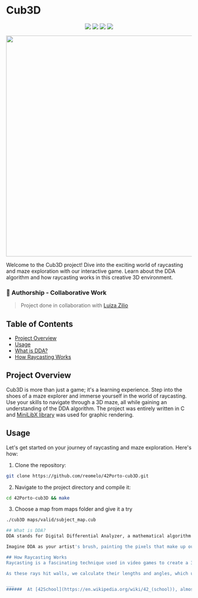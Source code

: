 # Cub3D

<p align="center">
  <img src="https://img.shields.io/github/languages/top/reomelo/42Porto-cub3D?color=#FFFFFF&style=flat-square" />
  <img src="https://img.shields.io/badge/score-103%20%2F%20100-success?color=#FFFFFF&style=flat-square" />
  <img src="https://img.shields.io/badge/status-finished-success?color=#FFFFFF&style=flat-square" />
  <img src="https://img.shields.io/github/last-commit/reomelo/42Porto-cub3D?color=#FFFFFF&style=flat-square" />
</p>
<p align="center">
  <img src="https://github.com/reomelo/42Porto-cub3D/blob/main/cub3d(1).gif" width="600" />
</p>

Welcome to the Cub3D project! Dive into the exciting world of raycasting and maze exploration with our interactive game. Learn about the DDA algorithm and how raycasting works in this creative 3D environment.

### 🤝 Authorship - Collaborative Work
> Project done in collaboration with <a href="https://github.com/ziliolu">Luiza Zilio</a>

## Table of Contents
- [Project Overview](#project-overview)
- [Usage](#usage)
- [What is DDA?](#what-is-dda)
- [How Raycasting Works](#how-raycasting-works)
  
## Project Overview
Cub3D is more than just a game; it's a learning experience. Step into the shoes of a maze explorer and immerse yourself in the world of raycasting. Use your skills to navigate through a 3D maze, all while gaining an understanding of the DDA algorithm.
The project was entirely written in C and [MiniLibX library](https://harm-smits.github.io/42docs/libs/minilibx/introduction.html) was used for graphic rendering.

## Usage
Let's get started on your journey of raycasting and maze exploration. Here's how:

1. Clone the repository:
  ```bash
  git clone https://github.com/reomelo/42Porto-cub3D.git
  ```
2. Navigate to the project directory and compile it:
  ```bash
  cd 42Porto-cub3D && make
  ```
3. Choose a map from maps folder and give it a try
  ```bash
 ./cub3D maps/valid/subject_map.cub

## What is DDA?
DDA stands for Digital Differential Analyzer, a mathematical algorithm used for generating lines, as we do in raycasting. In our context, DDA is the magic behind the scenes, helping us draw rays to create a 3D view of the maze.

Imagine DDA as your artist's brush, painting the pixels that make up our 3D world. It's a step-by-step process, calculating the intersections between the rays and the walls. It's the essential tool for drawing lines and shapes with precise, pixel-level accuracy. 

## How Raycasting Works
Raycasting is a fascinating technique used in video games to create a 3D perspective. It simulates how light rays travel through a scene. In our game, the player emits rays in all directions, just like a flashlight illuminating the path ahead.

As these rays hit walls, we calculate their lengths and angles, which ultimately create the illusion of depth. This is how you see the 3D maze, even though it's just a 2D grid. The rays cast the world around you, showing you what's near and far.

___
######  At [42School](https://en.wikipedia.org/wiki/42_(school)), almost every project must be written in accordance to the [Norm](https://github.com/42School/norminette). As a result, parts of the code are not as clean, efficient or straight forward as they could be.
